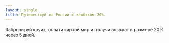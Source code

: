 ```yaml
---
layout: single
title: Путешествуй по России с кешбэком 20%.
---
```


Забронируй круиз, оплати картой мир и получи возврат в размере 20% через 5 дней. 

